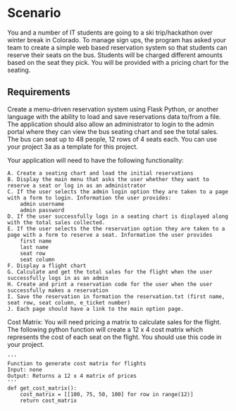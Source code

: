 # Scenario

You and a number of IT students are going to a ski trip/hackathon over winter break in Colorado. To manage sign ups, the program has asked your team to create a simple web based reservation system so that students can reserve their seats on the bus. Students will be charged different amounts based on the seat they pick. You will be provided with a pricing chart for the seating.

## Requirements

Create a menu-driven reservation system using Flask Python, or another language with the ability to load and save reservations data to/from a file. The application should also allow an administrator to login to the admin portal where they can view the bus seating chart and see the total sales. The bus can seat up to 48 people, 12 rows of 4 seats each. You can use your project 3a as a template for this project.

Your application will need to have the following functionality:

    A. Create a seating chart and load the initial reservations
    B. Display the main menu that asks the user whether they want to reserve a seat or log in as an administrator
    C. If the user selects the admin login option they are taken to a page with a form to login. Information the user provides:
        admin username
        admin password
    D. If the user successfully logs in a seating chart is displayed along with the total sales collected.
    E. If the user selects the the reservation option they are taken to a page with a form to reserve a seat. Information the user provides
        first name
        last name
        seat row
        seat column
    F. Display a flight chart
    G. Calculate and get the total sales for the flight when the user successfully logs in as an admin
    H. Create and print a reservation code for the user when the user successfully makes a reservation
    I. Save the reservation in formation the reservation.txt (first name, seat row, seat column, e_ticket number)
    J. Each page should have a link to the main option page.

Cost Matrix: You will need pricing a matrix to calculate sales for the flight. The following python function will create a 12 x 4 cost matrix which represents the cost of each seat on the flight. You should use this code in your project.

```
'''
Function to generate cost matrix for flights
Input: none
Output: Returns a 12 x 4 matrix of prices
'''
def get_cost_matrix():
    cost_matrix = [[100, 75, 50, 100] for row in range(12)]
    return cost_matrix
```


